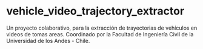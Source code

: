 # vehicle_video_trajectory_extractor
Un proyecto colaborativo, para la extracción de trayectorias de vehículos en videos de tomas areas. Coordinado por la Facultad de Ingeniería Civil de la Universidad de los Andes - Chile.
